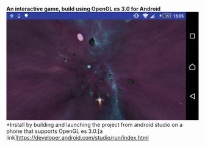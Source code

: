 **An interactive game, build using OpenGL es 3.0 for Android**
![Screenshot](header.jpg)
*Install by building and launching the project from android studio on a phone that supports OpenGL es 3.0.[a link]https://developer.android.com/studio/run/index.html
